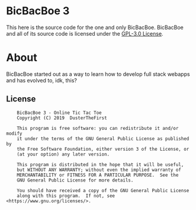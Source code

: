 # BicBacBoe 3

This here is the source code for the one and only BicBacBoe. BicBacBoe and all of its source code is licensed under the [GPL-3.0 License](#License).

# About
BicBacBoe started out as a way to learn how to develop full stack webapps and has evolved to, idk, this?

## License
        BicBacBoe 3 - Online Tic Tac Toe
        Copyright (C) 2019  DusterTheFirst

        This program is free software: you can redistribute it and/or modify
        it under the terms of the GNU General Public License as published by
        the Free Software Foundation, either version 3 of the License, or
        (at your option) any later version.

        This program is distributed in the hope that it will be useful,
        but WITHOUT ANY WARRANTY; without even the implied warranty of
        MERCHANTABILITY or FITNESS FOR A PARTICULAR PURPOSE.  See the
        GNU General Public License for more details.

        You should have received a copy of the GNU General Public License
        along with this program.  If not, see <https://www.gnu.org/licenses/>.